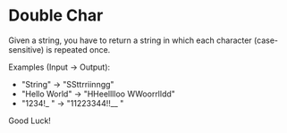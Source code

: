 # Double Char

Given a string, you have to return a string in which each character (case-sensitive) is repeated once.

Examples (Input -> Output):

* "String"      -> "SSttrriinngg"
* "Hello World" -> "HHeelllloo  WWoorrlldd"
* "1234!_ "     -> "11223344!!__  "

Good Luck!
